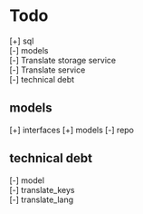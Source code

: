 # Todo

[+] sql  
[-] models  
[-] Translate storage service  
[-] Translate service  
[-] technical debt  

## models

[+] interfaces
[+] models
[-] repo

## technical debt

[-] model  
    [-] translate_keys  
    [-] translate_lang  
